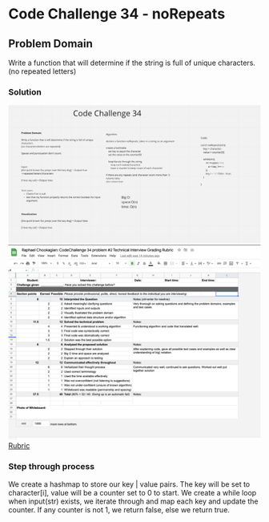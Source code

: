 # Code Challenge 34 - noRepeats

## Problem Domain

Write a function that will determine if the string is full of unique characters. (no repeated letters)

### Solution

![Whiteboard](../assets/noRepeats.png)
![Rubric](../assets/CodeChallenge34num2.png)
[Rubric](https://docs.google.com/spreadsheets/d/1ceK-Ymz2vyB9m-oudELVxZpOLdjMiOPIpas7__vpqBE/edit#gid=0)

### Step through process

We create a hashmap to store our key | value pairs. The key will be set to character[i], value will be a counter set to 0 to start. We create a while loop when input(str) exists, we iterate through and map each key and update the counter. If any counter is not 1, we return false, else we return true.
